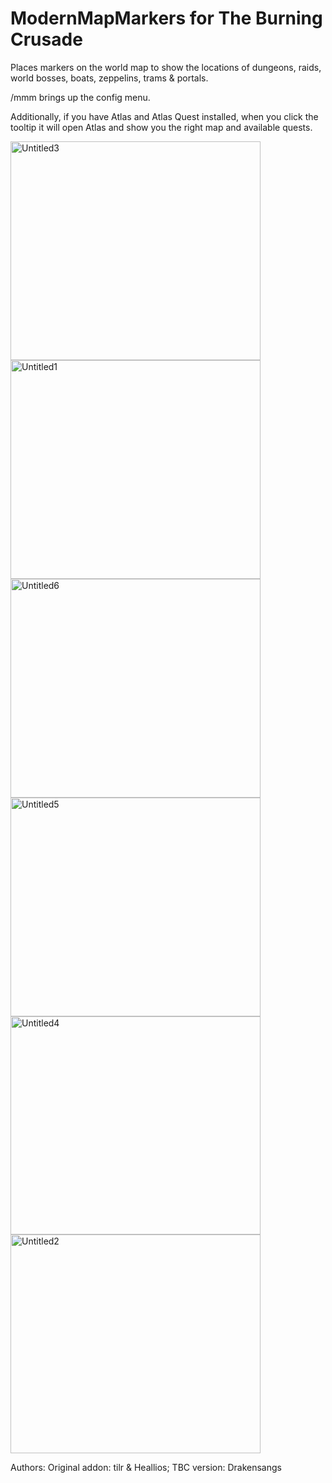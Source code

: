 # ModernMapMarkers for The Burning Crusade

Places markers on the world map to show the locations of dungeons, raids, world bosses, boats, zeppelins, trams & portals.

/mmm brings up the config menu.

Additionally, if you have Atlas and Atlas Quest installed, when you click the tooltip it will open Atlas and show you the right map and available quests.

<img width="400" height="350" alt="Untitled3" src="https://github.com/user-attachments/assets/42c69362-be89-4448-8a51-bf1bfe8d425d" />
<img width="400" height="350" alt="Untitled1" src="https://github.com/user-attachments/assets/d0bd285e-0374-41c7-8998-cb5f134f8da2" />
<img width="400" height="350" alt="Untitled6" src="https://github.com/user-attachments/assets/b515fdde-306a-41e9-bd17-6539a5053634" />
<img width="400" height="350" alt="Untitled5" src="https://github.com/user-attachments/assets/72e3665e-d6c8-4673-93a4-141778097625" />
<img width="400" height="349" alt="Untitled4" src="https://github.com/user-attachments/assets/ace28036-2dae-4495-8597-2f96994dae6b" />
<img width="400" height="350" alt="Untitled2" src="https://github.com/user-attachments/assets/d109cd95-bd28-4d14-ac65-a76159af74c7" />

Authors: Original addon: tilr & Heallios; TBC version: Drakensangs
